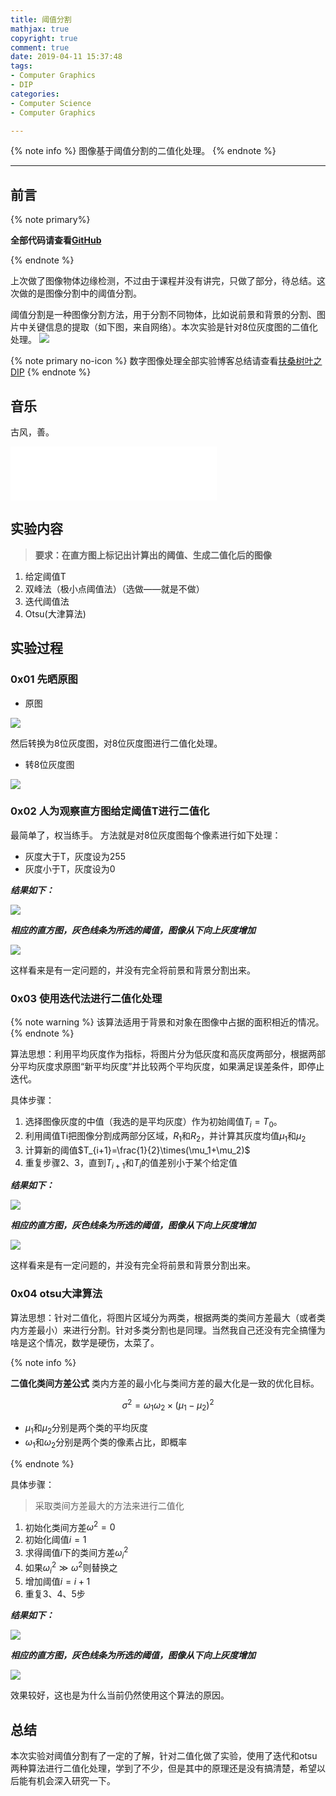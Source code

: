 ```yaml
---
title: 阈值分割
mathjax: true
copyright: true
comment: true
date: 2019-04-11 15:37:48
tags:
- Computer Graphics
- DIP
categories:
- Computer Science
- Computer Graphics

---
```


{% note info %}
图像基于阈值分割的二值化处理。
{% endnote %}

<!-- more -->

---

## 前言

{% note primary%}

**全部代码请查看[GitHub](https://github.com/ScarboroughCoral/DIPModule)**

{% endnote %}


上次做了图像物体边缘检测，不过由于课程并没有讲完，只做了部分，待总结。这次做的是图像分割中的阈值分割。

阈值分割是一种图像分割方法，用于分割不同物体，比如说前景和背景的分割、图片中关键信息的提取（如下图，来自网络）。本次实验是针对8位灰度图的二值化处理。
![](https://upload-images.jianshu.io/upload_images/2649969-3af798de1b0b90a1.png?imageMogr2/auto-orient/)

{% note primary no-icon %}
数字图像处理全部实验博客总结请查看[扶桑树叶之DIP](/tags/DIP/)
{% endnote %}

## 音乐

古风，善。

<iframe frameborder="no"  marginwidth="0" marginheight="0" width=330 height=86 src="//music.163.com/outchain/player?type=2&id=32432321&auto=1&height=66"></iframe>

## 实验内容

> **要求：在直方图上标记出计算出的阈值、生成二值化后的图像**

1. 给定阈值T
2. 双峰法（极小点阈值法）（选做——就是不做）
3. 迭代阈值法
4. Otsu(大津算法)

## 实验过程

### 0x01 先晒原图

- 原图

![](threshold-segmentation/origin.png)

然后转换为8位灰度图，对8位灰度图进行二值化处理。

- 转8位灰度图

![](threshold-segmentation/gray.png)

### 0x02 人为观察直方图给定阈值T进行二值化

最简单了，权当练手。
方法就是对8位灰度图每个像素进行如下处理：
- 灰度大于T，灰度设为255
- 灰度小于T，灰度设为0

***结果如下：***

![](threshold-segmentation/threshold-seed.png)

***相应的直方图，灰色线条为所选的阈值，图像从下向上灰度增加***

![](threshold-segmentation/threshold-histogram-seed.png)

这样看来是有一定问题的，并没有完全将前景和背景分割出来。

### 0x03 使用迭代法进行二值化处理
{% note warning %}
该算法适用于背景和对象在图像中占据的面积相近的情况。
{% endnote %}


算法思想：利用平均灰度作为指标，将图片分为低灰度和高灰度两部分，根据两部分平均灰度求原图“新平均灰度”并比较两个平均灰度，如果满足误差条件，即停止迭代。

具体步骤：

1. 选择图像灰度的中值（我选的是平均灰度）作为初始阈值$T_i=T_0$。
2. 利用阈值Ti把图像分割成两部分区域，$R_1$和$R_2$，并计算其灰度均值$\mu_1$和$\mu_2$
3. 计算新的阈值$T_{i+1}=\frac{1}{2}\times(\mu_1+\mu_2)$
4. 重复步骤2、3，直到$T_{i+1}$和$T_i$的值差别小于某个给定值


***结果如下：***

![](threshold-segmentation/threshold-iteration.png)

***相应的直方图，灰色线条为所选的阈值，图像从下向上灰度增加***

![](threshold-segmentation/threshold-histogram-iteration.png)

这样看来是有一定问题的，并没有完全将前景和背景分割出来。

### 0x04 otsu大津算法

算法思想：针对二值化，将图片区域分为两类，根据两类的类间方差最大（或者类内方差最小）来进行分割。针对多类分割也是同理。当然我自己还没有完全搞懂为啥是这个情况，数学是硬伤，太菜了。

{% note info %}

**二值化类间方差公式**
类内方差的最小化与类间方差的最大化是一致的优化目标。

$$
\sigma^2=\omega_1\omega_2\times(\mu_1-\mu_2)^2
$$

- $\mu_1$和$\mu_2$分别是两个类的平均灰度
- $\omega_1$和$\omega_2$分别是两个类的像素占比，即概率

{% endnote %}



具体步骤：
> 采取类间方差最大的方法来进行二值化

1. 初始化类间方差$\omega^2=0$
2. 初始化阈值$i=1$
3. 求得阈值$i$下的类间方差$\omega^2_i$
4. 如果$\omega^2_i\gg\omega^2$则替换之
5. 增加阈值$i=i+1$
6. 重复3、4、5步

***结果如下：***

![](threshold-segmentation/threshold-otsu.png)

***相应的直方图，灰色线条为所选的阈值，图像从下向上灰度增加***

![](threshold-segmentation/threshold-histogram-otsu.png)

效果较好，这也是为什么当前仍然使用这个算法的原因。


## 总结

本次实验对阈值分割有了一定的了解，针对二值化做了实验，使用了迭代和otsu两种算法进行二值化处理，学到了不少，但是其中的原理还是没有搞清楚，希望以后能有机会深入研究一下。

